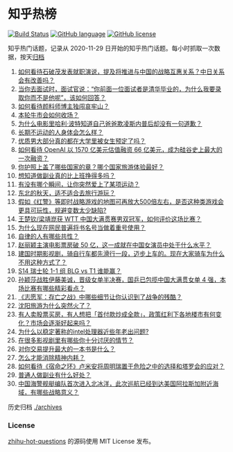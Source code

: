 # 知乎热榜
[![Build Status](https://github.com/ToWeLong/zhihu-hot-questions/workflows/CI/badge.svg)](https://github.com/ToWeLong/zhihu-hot-questions/actions)
[![GitHub language](https://img.shields.io/badge/language-golang-orange.svg)](https://golang.org/)
[![GitHub license](https://img.shields.io/github/license/ToWeLong/zhihu-hot-questions)](https://github.com/ToWeLong/zhihu-hot-questions/blob/main/LICENSE)

知乎热门话题，记录从 2020-11-29 日开始的知乎热门话题。每小时抓取一次数据，按天[归档](./archives)

<!-- BEGIN -->

1. [如何看待石破茂发表就职演说，提及将推进与中国的战略互惠关系？中日关系会有改善吗？](https://www.zhihu.com/question/738473889)
1. [当你去面试时，面试官说：“你前面一位面试者是清华毕业的，为什么我要录取你而不是他呢”，该如何回答？](https://www.zhihu.com/question/735366470)
1. [如何看待颜料师博主独闯哀牢山？](https://www.zhihu.com/question/694933646)
1. [本轮牛市会如何收场？](https://www.zhihu.com/question/726049590)
1. [为什么电影里哈利·波特知道自己爸爸欺凌斯内普后却没有一句道歉？](https://www.zhihu.com/question/491295786)
1. [长期不运动的人身体会怎么样？](https://www.zhihu.com/question/660247055)
1. [优质男大部分真的都在大学里被女生预定了吗？](https://www.zhihu.com/question/657376611)
1. [如何看待 OpenAI 以 1570 亿美元估值融资 66 亿美元，成为硅谷史上最大的一次融资？](https://www.zhihu.com/question/731705384)
1. [你护照上盖了哪些国家的章？哪个国家旅游体验最好？](https://www.zhihu.com/question/666872506)
1. [想知道做副业真的比上班挣得多吗？](https://www.zhihu.com/question/741799846)
1. [有没有哪个瞬间，让你突然爱上了某项运动？](https://www.zhihu.com/question/666758457)
1. [东北的秋天，适不适合去旅行游玩？](https://www.zhihu.com/question/666872523)
1. [假如《红警》等即时战略游戏的地图可再放大500倍左右，是否这种类游戏会更具可玩性，规避变数太少缺陷?](https://www.zhihu.com/question/732583961)
1. [王楚钦/梁靖崑获 WTT 中国大满贯赛男双冠军，如何评价这场比赛？](https://www.zhihu.com/question/747854256)
1. [为什么现在网民普遍将书名号当做着重号使用？](https://www.zhihu.com/question/697614748)
1. [自律的人有哪些共性？](https://www.zhihu.com/question/635048013)
1. [赵丽颖主演电影票房破 50 亿，这一成就在中国女演员中处于什么水平？](https://www.zhihu.com/question/735784296)
1. [建国时期影视剧，骑自行车都先滑行一段，迈步上车的。现在大家骑车为什么不用这种方式了？](https://www.zhihu.com/question/605318585)
1. [S14 瑞士轮 1-1 组 BLG vs T1 谁能赢？](https://www.zhihu.com/question/745280106)
1. [孙颖莎战胜伊藤美诚，晋级女单半决赛，国乒已包揽中国大满贯女单 4 强，本场比赛有哪些精彩看点？](https://www.zhihu.com/question/740416599)
1. [《志愿军：存亡之战》中哪些细节让你认识到了战争的残酷？](https://www.zhihu.com/question/689989288)
1. [沈阳旅游为什么突然火了？](https://www.zhihu.com/question/667941342)
1. [有人卖股票买房，有人想把「首付款炒成全款」，政策红利下各地楼市有何变化？市场会逐渐好起来吗？](https://www.zhihu.com/question/731061432)
1. [为什么以稳定著称的intel处理器近些年老出问题?](https://www.zhihu.com/question/669871770)
1. [在很多影视剧里有哪些你十分讨厌的情节？](https://www.zhihu.com/question/268324743)
1. [对你交易提升最大的一本书是什么？](https://www.zhihu.com/question/651942944)
1. [怎么才能消除精神内耗？](https://www.zhihu.com/question/664466671)
1. [如何看待《宿命之环》卢米安将周明瑞置于危险之中的选择和塔罗会的应对？](https://www.zhihu.com/question/707427077)
1. [普通人做副业有什么好处？](https://www.zhihu.com/question/738394748)
1. [中国海警舰艇编队首次进入北冰洋，此次巡航已经到达美国阿拉斯加附近海域，有哪些战略意义？](https://www.zhihu.com/question/735276603)

<!-- END -->

历史归档 [./archives](./archives)


### License
[zhihu-hot-questions](https://github.com/towelong/zhihu-hot-questions) 的源码使用 MIT License 发布。